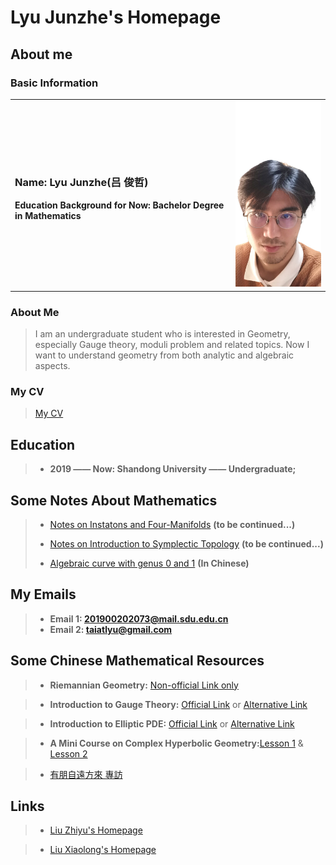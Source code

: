 # Lyu Junzhe's Homepage
## About me
### Basic Information
<table border="0">
  <tr>
    <td width="70%">
      <h3>Name: Lyu Junzhe(吕 俊哲)</h3>
      <p><b>Education Background for Now: Bachelor Degree in Mathematics</b></p>
    </td>
    <td width="30%">
      <img src="/Lyu.jpg" width="100%"> 
    </td>
  </tr>
</table>

### About Me
> I am an undergraduate student who is interested in Geometry, especially Gauge theory, moduli problem and related topics. Now I want to understand geometry from both analytic and algebraic aspects.

### My CV
> [My CV](/CV.pdf)

## Education

> + **2019 —— Now: Shandong University —— Undergraduate;**


## Some Notes About Mathematics
> + [Notes on Instatons and Four-Manifolds](NotesonUhlenbeck.pdf) **(to be continued...)**
> 
> + [Notes on Introduction to Symplectic Topology](/NoteonMcduff.pdf) **(to be continued...)**
>
> + [Algebraic curve with genus 0 and 1](/AlgCurve.pdf) **(In Chinese)**



## My Emails
> + **Email 1: 201900202073@mail.sdu.edu.cn**
> + **Email 2: taiatlyu@gmail.com**

## Some Chinese Mathematical Resources
> + **Riemannian Geometry:** [Non-official Link only](https://b23.tv/tD6DVdy?share_medium=android&share_source=qq&bbid=XYB371DBF1C003F003817F665CC7B472A6C7A&ts=1648304369162)

> + **Introduction to Gauge Theory:** [Official Link](http://www.cim.nankai.edu.cn/2020/0709/c11453a284191/page.htm) or [Alternative Link](https://b23.tv/y7zPq6b?share_medium=android&share_source=qq&bbid=XYB371DBF1C003F003817F665CC7B472A6C7A&ts=1648304401067)

> + **Introduction to Elliptic PDE:** [Official Link](https://resource.pku.edu.cn/index.php?r=course/detail&id=403) or [Alternative Link](https://b23.tv/1j7kx6n?share_medium=android&share_source=qq&bbid=XYB371DBF1C003F003817F665CC7B472A6C7A&ts=1648304464712)

> + **A Mini Course on Complex Hyperbolic Geometry:**[Lesson 1](https://www.bilibili.com/video/BV1qP411j7jt/?spm_id_from=333.999.0.0&vd_source=fc89d6d296d52c05bd13ab165765a10c)
> & [Lesson 2](https://www.bilibili.com/video/BV1Cd4y1R79Q/?spm_id_from=333.788.recommend_more_video.-1&vd_source=fc89d6d296d52c05bd13ab165765a10c)

>
> + [有朋自遠方來 專訪](https://web.math.sinica.edu.tw/mathmedia/interview_index18.jsp)

## Links
> + [Liu Zhiyu's Homepage](https://sites.google.com/view/zhiyuliu)

> + [Liu Xiaolong's Homepage](https://dvlxlwz.github.io/)
